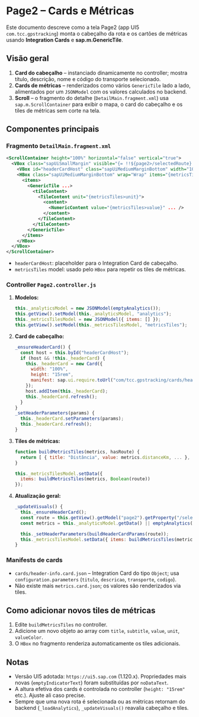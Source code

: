 # Page2 – Cards e Métricas

Este documento descreve como a tela Page2 (app UI5 `com.tcc.gpstracking`) monta o cabeçalho da rota e os cartões de métricas usando **Integration Cards** e **sap.m.GenericTile**.

## Visão geral

1. **Card do cabeçalho** – instanciado dinamicamente no controller; mostra título, descrição, nome e código do transporte selecionado.
2. **Cards de métricas** – renderizados como vários `GenericTile` lado a lado, alimentados por um `JSONModel` com os valores calculados no backend.
3. **Scroll** – o fragmento do detalhe (`DetailMain.fragment.xml`) usa `sap.m.ScrollContainer` para exibir o mapa, o card do cabeçalho e os tiles de métricas sem corte na tela.

## Componentes principais

### Fragmento `DetailMain.fragment.xml`

```xml
<ScrollContainer height="100%" horizontal="false" vertical="true">
  <VBox class="sapUiSmallMargin" visible="{= !!${page2>/selectedRoute} }">
    <VBox id="headerCardHost" class="sapUiMediumMarginBottom" width="100%" />
    <HBox class="sapUiMediumMarginBottom" wrap="Wrap" items="{metricsTiles>/items}">
      <items>
        <GenericTile ...>
          <tileContent>
            <TileContent unit="{metricsTiles>unit}">
              <content>
                <NumericContent value="{metricsTiles>value}" ... />
              </content>
            </TileContent>
          </tileContent>
        </GenericTile>
      </items>
    </HBox>
  </VBox>
</ScrollContainer>
```

- `headerCardHost`: placeholder para o Integration Card de cabeçalho.
- `metricsTiles` model: usado pelo `HBox` para repetir os tiles de métricas.

### Controller `Page2.controller.js`

1. **Modelos:**
   ```js
   this._analyticsModel = new JSONModel(emptyAnalytics());
   this.getView().setModel(this._analyticsModel, "analytics");
   this._metricsTilesModel = new JSONModel({ items: [] });
   this.getView().setModel(this._metricsTilesModel, "metricsTiles");
   ```
2. **Card de cabeçalho:**
   ```js
   _ensureHeaderCard() {
     const host = this.byId("headerCardHost");
     if (host && !this._headerCard) {
       this._headerCard = new Card({
         width: "100%",
         height: "15rem",
         manifest: sap.ui.require.toUrl("com/tcc.gpstracking/cards/header-info.card.json")
       });
       host.addItem(this._headerCard);
       this._headerCard.refresh();
     }
   }
   _setHeaderParameters(params) {
     this._headerCard.setParameters(params);
     this._headerCard.refresh();
   }
   ```
3. **Tiles de métricas:**
   ```js
   function buildMetricsTiles(metrics, hasRoute) {
     return [ { title: "Distância", value: metrics.distanceKm, ... }, ... ];
   }

   this._metricsTilesModel.setData({
     items: buildMetricsTiles(metrics, Boolean(route))
   });
   ```
4. **Atualização geral:**
   ```js
   _updateVisuals() {
     this._ensureHeaderCard();
     const route = this.getView().getModel("page2").getProperty("/selectedRoute");
     const metrics = this._analyticsModel.getData() || emptyAnalytics();

     this._setHeaderParameters(buildHeaderCardParams(route));
     this._metricsTilesModel.setData({ items: buildMetricsTiles(metrics, Boolean(route)) });
   }
   ```

### Manifests de cards

- `cards/header-info.card.json` – Integration Card do tipo `Object`; usa `configuration.parameters` (`titulo`, `descricao`, `transporte`, `codigo`).
- Não existe mais `metrics.card.json`; os valores são renderizados via tiles.

## Como adicionar novos tiles de métricas

1. Edite `buildMetricsTiles` no controller.
2. Adicione um novo objeto ao array com `title`, `subtitle`, `value`, `unit`, `valueColor`.
3. O `HBox` no fragmento renderiza automaticamente os tiles adicionais.

## Notas

- Versão UI5 adotada: `https://ui5.sap.com` (1.120.x). Propriedades mais novas (`emptyIndicatorText`) foram substituídas por `noDataText`.
- A altura efetiva dos cards é controlada no controller (`height: "15rem"` etc.). Ajuste ali caso precise.
- Sempre que uma nova rota é selecionada ou as métricas retornam do backend (`_loadAnalytics`), `_updateVisuals()` reavalia cabeçalho e tiles.

